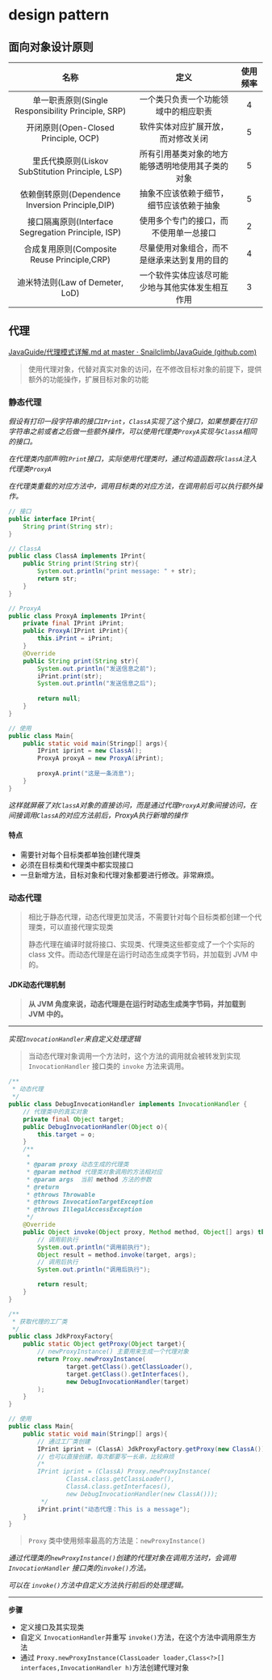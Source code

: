 # design pattern

## 面向对象设计原则

| 名称 |    定义  | 使用频率     |
| :--: | :--: | :--: |
| 单一职责原则(Single Responsibility Principle, SRP) | 一个类只负责一个功能领域中的相应职责 | 4 |
| 开闭原则(Open-Closed Principle, OCP) | 软件实体对应扩展开放，而对修改关闭 | 5 |
| 里氏代换原则(Liskov SubStitution Principle, LSP) | 所有引用基类对象的地方能够透明地使用其子类的对象 | 5 |
| 依赖倒转原则(Dependence Inversion Principle,DIP) | 抽象不应该依赖于细节，细节应该依赖于抽象 | 5 |
| 接口隔离原则(Interface Segregation Principle, ISP) | 使用多个专门的接口，而不使用单一总接口 | 2 |
| 合成复用原则(Composite Reuse Principle,CRP) | 尽量使用对象组合，而不是继承来达到复用的目的 | 4 |
| 迪米特法则(Law of Demeter, LoD) | 一个软件实体应该尽可能少地与其他实体发生相互作用 | 3 |

## 代理

[JavaGuide/代理模式详解.md at master · Snailclimb/JavaGuide (github.com)](https://github.com/Snailclimb/JavaGuide/blob/master/docs/java/basis/代理模式详解.md)

> 使用代理对象，代替对真实对象的访问，在不修改目标对象的前提下，提供额外的功能操作，扩展目标对象的功能

### 静态代理

*假设有打印一段字符串的接口`IPrint`，`ClassA`实现了这个接口，如果想要在打印字符串之前或者之后做一些额外操作，可以使用代理类`ProxyA`实现与`ClassA`相同的接口。*

*在代理类内部声明`IPrint`接口，实际使用代理类时，通过构造函数将`ClassA`注入代理类`ProxyA`*

*在代理类重载的对应方法中，调用目标类的对应方法，在调用前后可以执行额外操作。*

```java
// 接口
public interface IPrint{
    String print(String str);
}
```

```java
// ClassA
public class ClassA implements IPrint{
    public String print(String str){
        System.out.println("print message: " + str);
        return str;
    }
}
```

```java
// ProxyA
public class ProxyA implements IPrint{
    private final IPrint iPrint;
    public ProxyA(IPrint iPrint){
        this.iPrint = iPrint;
    }
    @Override
    public String print(String str){
        System.out.println("发送信息之前");
        iPrint.print(str);
        System.out.println("发送信息之后");
        
        return null;
    }
}
```

```java
// 使用
public class Main{
    public static void main(Stringp[] args){
        IPrint iprint = new ClassA();
        ProxyA proxyA = new ProxyA(iPrint);
        
        proxyA.print("这是一条消息");
    }
}
```

*这样就屏蔽了对`ClassA`对象的直接访问，而是通过代理`ProxyA`对象间接访问，在间接调用`ClassA`的对应方法前后，ProxyA执行新增的操作*

#### 特点

* 需要针对每个目标类都单独创建代理类
* 必须在目标类和代理类中都实现接口
* 一旦新增方法，目标对象和代理对象都要进行修改。非常麻烦。



### 动态代理

<div id="dynamic-proxy" style="display:none;"></div>

> 相比于静态代理，动态代理更加灵活，不需要针对每个目标类都创建一个代理类，可以直接代理实现类
>
> 静态代理在编译时就将接口、实现类、代理类这些都变成了一个个实际的 class 文件。而动态代理是在运行时动态生成类字节码，并加载到 JVM 中的。

#### JDK动态代理机制

> **从 JVM 角度来说，动态代理是在运行时动态生成类字节码，并加载到 JVM 中的。**

---

*实现`InvocationHandler`来自定义处理逻辑*

>  当动态代理对象调用一个方法时，这个方法的调用就会被转发到实现`InvocationHandler` 接口类的 `invoke` 方法来调用。

```java
/**
 * 动态代理
 */
public class DebugInvocationHandler implements InvocationHandler {
    // 代理类中的真实对象
    private final Object target;
    public DebugInvocationHandler(Object o){
        this.target = o;
    }
    /**
     *
     * @param proxy 动态生成的代理类
     * @param method 代理类对象调用的方法相对应
     * @param args  当前 method 方法的参数
     * @return
     * @throws Throwable
     * @throws InvocationTargetException
     * @throws IllegalAccessException
     */
    @Override
    public Object invoke(Object proxy, Method method, Object[] args) throws Throwable, InvocationTargetException, IllegalAccessException {
        // 调用前执行
        System.out.println("调用前执行");
        Object result = method.invoke(target, args);
        // 调用后执行
        System.out.println("调用后执行");

        return result;
    }
}
```

```java
/**
 * 获取代理的工厂类
 */
public class JdkProxyFactory{
    public static Object getProxy(Object target){
        // newProxyInstance() 主要用来生成一个代理对象
        return Proxy.newProxyInstance(
                target.getClass().getClassLoader(),
                target.getClass().getInterfaces(),
                new DebugInvocationHandler(target)
        );
    }
}
```

```java
// 使用
public class Main{
    public static void main(Stringp[] args){
        // 通过工厂类创建
        IPrint iprint = (ClassA) JdkProxyFactory.getProxy(new ClassA());
        // 也可以直接创建，每次都要写一长串，比较麻烦
        /*
        IPrint iprint = (ClassA) Proxy.newProxyInstance(
                ClassA.class.getClassLoader(),
                ClassA.class.getInterfaces(),
                new DebugInvocationHandler(new ClassA()));
         */
        iPrint.print("动态代理：This is a message");
    }
}
```



> `Proxy` 类中使用频率最高的方法是：`newProxyInstance()`

*通过代理类的`newProxyInstance()`创建的代理对象在调用方法时，会调用`InvocationHandler` 接口类的`invoke()`方法。*

*可以在 `invoke()`方法中自定义方法执行前后的处理逻辑。*



---

**步骤**

* 定义接口及其实现类
* 自定义 `InvocationHandler`并重写 `invoke()`方法，在这个方法中调用原生方法
* 通过 `Proxy.newProxyInstance(ClassLoader loader,Class<?>[] interfaces,InvocationHandler h)`方法创建代理对象

